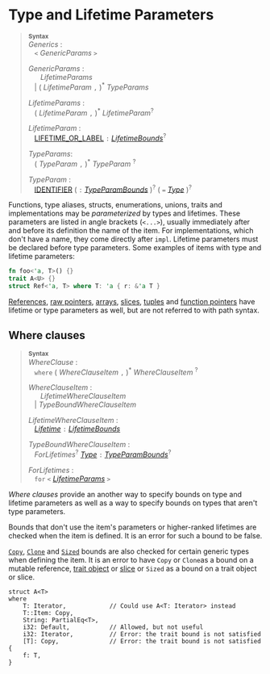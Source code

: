 # Type and Lifetime Parameters

> **<sup>Syntax</sup>**  
> _Generics_ :  
> &nbsp;&nbsp; `<` _GenericParams_ `>`  
>  
> _GenericParams_ :  
> &nbsp;&nbsp; &nbsp;&nbsp; _LifetimeParams_  
> &nbsp;&nbsp; | ( _LifetimeParam_ `,` )<sup>\*</sup> _TypeParams_  
>  
> _LifetimeParams_ :  
> &nbsp;&nbsp; ( _LifetimeParam_ `,` )<sup>\*</sup> _LifetimeParam_<sup>?</sup>  
>  
> _LifetimeParam_ :  
> &nbsp;&nbsp; [LIFETIME_OR_LABEL] `:` [_LifetimeBounds_]<sup>?</sup>  
>  
> _TypeParams_:  
> &nbsp;&nbsp; ( _TypeParam_ `,` )<sup>\*</sup> _TypeParam_ <sup>?</sup>  
>  
> _TypeParam_ :  
> &nbsp;&nbsp; [IDENTIFIER] ( `:` [_TypeParamBounds_] )<sup>?</sup> ( `=` [_Type_] )<sup>?</sup>  

Functions, type aliases, structs, enumerations, unions, traits and
implementations may be *parameterized* by types and lifetimes. These parameters
are listed in angle <span class="parenthetical">brackets (`<...>`)</span>,
usually immediately after and before its definition the name of the item. For
implementations, which don't have a name, they come directly after `impl`.
Lifetime parameters must be declared before type parameters. Some examples of
items with type and lifetime parameters:

```rust
fn foo<'a, T>() {}
trait A<U> {}
struct Ref<'a, T> where T: 'a { r: &'a T }
```

[References], [raw pointers], [arrays], [slices][arrays], [tuples] and
[function pointers] have lifetime or type parameters as well, but are not
referred to with path syntax.

## Where clauses

> **<sup>Syntax</sup>**  
> _WhereClause_ :  
> &nbsp;&nbsp; `where` ( _WhereClauseItem_ `,` )<sup>\*</sup> _WhereClauseItem_ <sup>?</sup>  
>  
> _WhereClauseItem_ :  
> &nbsp;&nbsp; &nbsp;&nbsp; _LifetimeWhereClauseItem_  
> &nbsp;&nbsp; | _TypeBoundWhereClauseItem_  
>  
> _LifetimeWhereClauseItem_ :  
> &nbsp;&nbsp; [_Lifetime_] `:` [_LifetimeBounds_]  
>  
> _TypeBoundWhereClauseItem_ :  
> &nbsp;&nbsp; _ForLifetimes_<sup>?</sup> [_Type_] `:` [_TypeParamBounds_]<sup>?</sup>  
>  
> _ForLifetimes_ :  
> &nbsp;&nbsp; `for` `<` [_LifetimeParams_](#type-and-lifetime-parameters) `>`  

*Where clauses* provide an another way to specify bounds on type and lifetime
parameters as well as a way to specify bounds on types that aren't type
parameters.

Bounds that don't use the item's parameters or higher-ranked lifetimes are
checked when the item is defined. It is an error for such a bound to be false.

[`Copy`], [`Clone`] and [`Sized`] bounds are also checked for certain generic
types when defining the item. It is an error to have `Copy` or `Clone`as a
bound on a mutable reference, [trait object] or [slice][arrays] or `Sized` as a
bound on a trait object or slice.

```rust,ignore
struct A<T>
where
    T: Iterator,            // Could use A<T: Iterator> instead
    T::Item: Copy,
    String: PartialEq<T>,
    i32: Default,           // Allowed, but not useful
    i32: Iterator,          // Error: the trait bound is not satisfied
    [T]: Copy,              // Error: the trait bound is not satisfied
{
    f: T,
}
```

[IDENTIFIER]: identifiers.html
[LIFETIME_OR_LABEL]: tokens.html#lifetimes-and-loop-labels

[_LifetimeBounds_]: trait-bounds.html
[_Lifetime_]: trait-bounds.html
[_Type_]: types.html
[_TypeParamBounds_]: trait-bounds.html

[arrays]: types.html#array-and-slice-types
[function pointers]: types.html#function-pointer-types
[references]: types.html#shared-references-
[raw pointers]: types.html#raw-pointers-const-and-mut
[`Clone`]: special-types-and-traits.html#clone
[`Copy`]: special-types-and-traits.html#copy
[`Sized`]: special-types-and-traits.html#sized
[tuples]: types.html#tuple-types
[trait object]: types.html#trait-objects

[path]: ../paths.html
[Trait]: traits.html#trait-bounds
[_TypePath_]: paths.html

